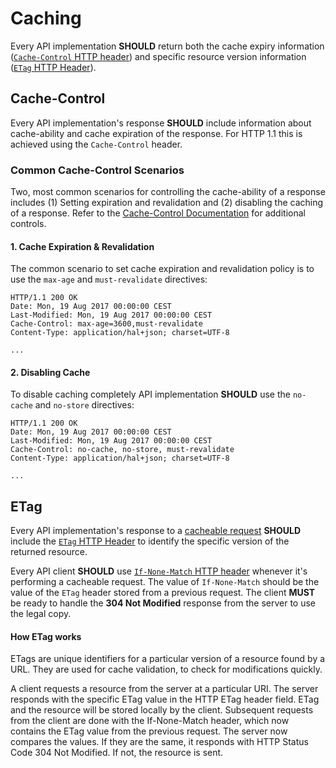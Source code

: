 # Caching
Every API implementation **SHOULD** return both the cache expiry information ([`Cache-Control` HTTP header](https://developer.mozilla.org/en-US/docs/Web/HTTP/Headers/Cache-Control)) and specific resource version information ([`ETag` HTTP Header](https://developer.mozilla.org/en-US/docs/Web/HTTP/Headers/ETag)).

## Cache-Control
Every API implementation's response **SHOULD** include information about cache-ability and cache expiration of the response. For HTTP 1.1 this is achieved using the `Cache-Control` header. 


### Common Cache-Control Scenarios
Two, most common scenarios for controlling the cache-ability of a response includes (1) Setting expiration and revalidation and (2) disabling the caching of a response. Refer to the [Cache-Control Documentation](https://developer.mozilla.org/en-US/docs/Web/HTTP/Headers/Cache-Control) for additional controls.

#### 1. Cache Expiration & Revalidation
The common scenario to set cache expiration and revalidation policy is to use the `max-age` and `must-revalidate` directives:

```
HTTP/1.1 200 OK
Date: Mon, 19 Aug 2017 00:00:00 CEST
Last-Modified: Mon, 19 Aug 2017 00:00:00 CEST
Cache-Control: max-age=3600,must-revalidate
Content-Type: application/hal+json; charset=UTF-8

...
```

#### 2. Disabling Cache
To disable caching completely API implementation **SHOULD** use the `no-cache` and `no-store` directives:    

```
HTTP/1.1 200 OK
Date: Mon, 19 Aug 2017 00:00:00 CEST
Last-Modified: Mon, 19 Aug 2017 00:00:00 CEST
Cache-Control: no-cache, no-store, must-revalidate
Content-Type: application/hal+json; charset=UTF-8

...
```

## ETag
Every API implementation's response to a [cacheable request](https://github.com/for-GET/know-your-http-well/blob/master/methods.md#cacheable) **SHOULD** include the [`ETag` HTTP Header](https://tools.ietf.org/html/rfc7232#section-2.3) to identify the specific version of the returned resource.

Every API client **SHOULD** use [`If-None-Match` HTTP header](https://tools.ietf.org/html/rfc7232#section-3.2) whenever it's performing a cacheable request. The value of `If-None-Match` should be the value of the `ETag` header stored from a previous request. The client **MUST** be ready to handle the **304 Not Modified** response from the server to use the legal copy.

#### How ETag works
ETags are unique identifiers for a particular version of a resource found by a URL. They are used for cache validation, to check for modifications quickly.

A client requests a resource from the server at a particular URI. The server responds with the specific ETag value in the HTTP ETag header field. ETag and the resource will be stored locally by the client. Subsequent requests from the client are done with the If-None-Match header, which now contains the ETag value from the previous request. The server now compares the values. If they are the same, it responds with HTTP Status Code 304 Not Modified. If not, the resource is sent.
